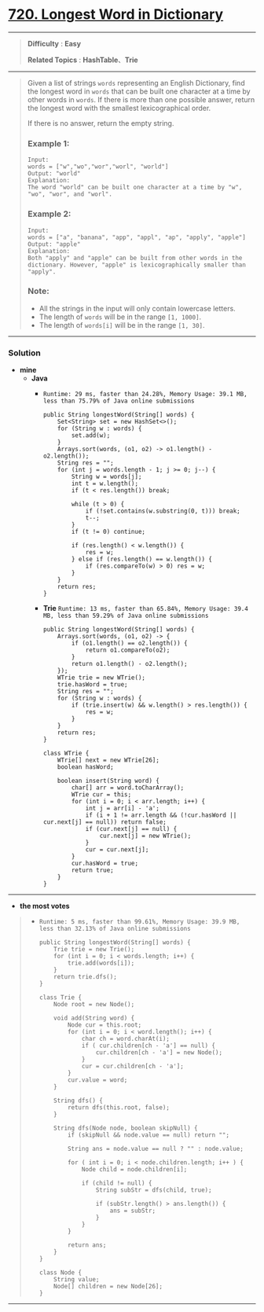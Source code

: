 # [720. Longest Word in Dictionary](https://leetcode.com/problems/longest-word-in-dictionary/)

---

> **Difficulty** : **Easy**
>
> **Related Topics** : **HashTable**、**Trie**

---

> Given a list of strings `words` representing an English Dictionary, find the longest word in `words` that can be built one character at a time by other words in `words`.
> If there is more than one possible answer, return the longest word with the smallest lexicographical order.
>
> If there is no answer, return the empty string.
>
> ### Example 1:
> ```
> Input:
> words = ["w","wo","wor","worl", "world"]
> Output: "world"
> Explanation:
> The word "world" can be built one character at a time by "w", "wo", "wor", and "worl".
> ```
>
> ### Example 2:
> ```
> Input:
> words = ["a", "banana", "app", "appl", "ap", "apply", "apple"]
> Output: "apple"
> Explanation:
> Both "apply" and "apple" can be built from other words in the dictionary. However, "apple" is lexicographically smaller than "apply".
> ```
>
> ### Note:
> * All the strings in the input will only contain lowercase letters.
> * The length of `words` will be in the range `[1, 1000]`.
> * The length of `words[i]` will be in the range `[1, 30]`.

---


### Solution
* **mine**
  * **Java**
    * `Runtime: 29 ms, faster than 24.28%, Memory Usage: 39.1 MB, less than 75.79% of Java online submissions`
      ```
      public String longestWord(String[] words) {
          Set<String> set = new HashSet<>();
          for (String w : words) {
              set.add(w);
          }
          Arrays.sort(words, (o1, o2) -> o1.length() - o2.length());
          String res = "";
          for (int j = words.length - 1; j >= 0; j--) {
              String w = words[j];
              int t = w.length();
              if (t < res.length()) break;

              while (t > 0) {
                  if (!set.contains(w.substring(0, t))) break;
                  t--;
              }
              if (t != 0) continue;

              if (res.length() < w.length()) {
                  res = w;
              } else if (res.length() == w.length()) {
                  if (res.compareTo(w) > 0) res = w;
              }
          }
          return res;
      }
      ```

    * **Trie** `Runtime: 13 ms, faster than 65.84%, Memory Usage: 39.4 MB, less than 59.29% of Java online submissions`
      ```
      public String longestWord(String[] words) {
          Arrays.sort(words, (o1, o2) -> {
              if (o1.length() == o2.length()) {
                  return o1.compareTo(o2);
              }
              return o1.length() - o2.length();
          });
          WTrie trie = new WTrie();
          trie.hasWord = true;
          String res = "";
          for (String w : words) {
              if (trie.insert(w) && w.length() > res.length()) {
                  res = w;
              }
          }
          return res;
      }

      class WTrie {
          WTrie[] next = new WTrie[26];
          boolean hasWord;

          boolean insert(String word) {
              char[] arr = word.toCharArray();
              WTrie cur = this;
              for (int i = 0; i < arr.length; i++) {
                  int j = arr[i] - 'a';
                  if (i + 1 != arr.length && (!cur.hasWord || cur.next[j] == null)) return false;
                  if (cur.next[j] == null) {
                      cur.next[j] = new WTrie();
                  }
                  cur = cur.next[j];
              }
              cur.hasWord = true;
              return true;
          }
      }
      ```
---


* **the most votes**
>  * `Runtime: 5 ms, faster than 99.61%, Memory Usage: 39.9 MB, less than 32.13% of Java online submissions`
>    ```
>    public String longestWord(String[] words) {
>        Trie trie = new Trie();
>        for (int i = 0; i < words.length; i++) {
>            trie.add(words[i]);
>        }
>        return trie.dfs();
>    }
>
>    class Trie {
>        Node root = new Node();
>
>        void add(String word) {
>            Node cur = this.root;
>            for (int i = 0; i < word.length(); i++) {
>                char ch = word.charAt(i);
>                if ( cur.children[ch - 'a'] == null) {
>                    cur.children[ch - 'a'] = new Node();
>                }
>                cur = cur.children[ch - 'a'];
>            }
>            cur.value = word;
>        }
>
>        String dfs() {
>            return dfs(this.root, false);
>        }
>
>        String dfs(Node node, boolean skipNull) {
>            if (skipNull && node.value == null) return "";
>
>            String ans = node.value == null ? "" : node.value;
>
>            for ( int i = 0; i < node.children.length; i++ ) {
>                Node child = node.children[i];
>
>                if (child != null) {
>                    String subStr = dfs(child, true);
>
>                    if (subStr.length() > ans.length()) {
>                        ans = subStr;
>                    }
>                }
>            }
>
>            return ans;
>        }
>    }
>
>    class Node {
>        String value;
>        Node[] children = new Node[26];
>    }
>    ```

---
